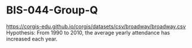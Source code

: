 # BIS-044-Group-Q
https://corgis-edu.github.io/corgis/datasets/csv/broadway/broadway.csv
Hypothesis: From 1990 to 2010, the average yearly attendance has increased each year.
